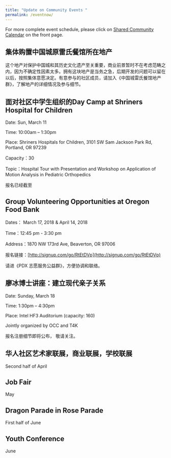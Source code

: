 ```yaml
---
title: "Update on Community Events "
permalink: /eventnow/
---
```


For more complete event schedule, please click on [Shared Community Calendar](http://pdxchinese.org/events/) on the front page.

## 集体购置中国城原雷氏餐馆所在地产

这个地产对保护中国城和其历史文化遗产至关重要，商业前景暂时不在考虑范畴之内，因为不确定性因素太多。拥有这块地产是当务之急，后期开发的问题可以留在以后，按照集体意愿决定。有意参与的社区成员，请加入《中国城雷氏餐馆地产群》，了解地产的详细情况及参与细节。

## 面对社区中学生组织的Day Camp at Shriners Hospital for Children

Date: Sun, March 11

Time: 10:00am – 1:30pm

Place: Shriners Hospitals for Children, 3101 SW Sam Jackson Park Rd, Portland, OR 97239

Capacity：30

Topic：Hospital Tour with Presentation and Workshop on Application of Motion Analysis in Pediatric Orthopedics

报名已经截至

## Group Volunteering Opportunities at Oregon Food Bank

Dates： March 17, 2018 & April 14, 2018

Time：12:45 pm - 3:30 pm

Address：1870 NW 173rd Ave, Beaverton, OR 97006

报名链接：[http://signup.com/go/RtEtDVp](http://signup.com/go/RtEtDVp)

请进《PDX 志愿服务公益群》，方便协调和联络。


## 廖冰博士讲座：建立现代亲子关系

Date: Sunday, March 18

Time: 1:30pm – 4:30pm

Place: Intel HF3 Auditorium (capacity: 160)

Jointly organized by OCC and T4K

报名注册细节即将公布， 敬请关注。

## 华人社区艺术家联展，商业联展，学校联展

Second half of April

## Job Fair

May

## Dragon Parade in Rose Parade

First half of June

## Youth Conference

June
